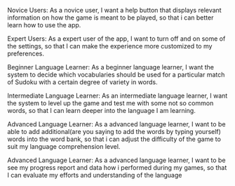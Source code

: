 Novice Users:
As a novice user, I want a help button that displays relevant information on how the game is meant to be played, so that i can better learn how to use the app.


Expert Users: As a expert user of the app, I want to turn off and on some of the settings, so that I can make the experience more customized to my preferences. 



Beginner Language Learner: As a beginner language learner, I want the system to decide which vocabularies should be used for a particular match of Sudoku with a certain degree of variety in words.



Intermediate Language Learner:
As an intermediate language learner, I want the system to level up the game and test me with some not so common words, so that I can learn deeper into the language I am learning. 


Advanced Language Learner:
As a advanced language learner, I want to be able to add additional(are you saying to add the words by typing yourself) words into the word bank, so that i can adjust the difficulty of the game to suit my language comprehension level.

Advanced Language Learner:
As a advanced language learner, I want to be see my progress report and data how i performed during my games, so that I can evaluate my efforts and understanding of the language
